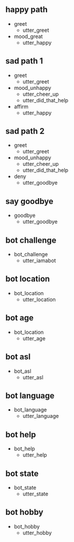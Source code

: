 ## happy path
* greet
  - utter_greet
* mood_great
  - utter_happy

## sad path 1
* greet
  - utter_greet
* mood_unhappy
  - utter_cheer_up
  - utter_did_that_help
* affirm
  - utter_happy

## sad path 2
* greet
  - utter_greet
* mood_unhappy
  - utter_cheer_up
  - utter_did_that_help
* deny
  - utter_goodbye

## say goodbye
* goodbye
  - utter_goodbye

## bot challenge
* bot_challenge
  - utter_iamabot

## bot location
* bot_location
  - utter_location

## bot age
* bot_location
  - utter_age

## bot asl
* bot_asl
  - utter_asl

## bot language
* bot_language
  - utter_language

## bot help
* bot_help
  - utter_help

## bot state
* bot_state
  - utter_state

## bot hobby
* bot_hobby
  - utter_hobby
